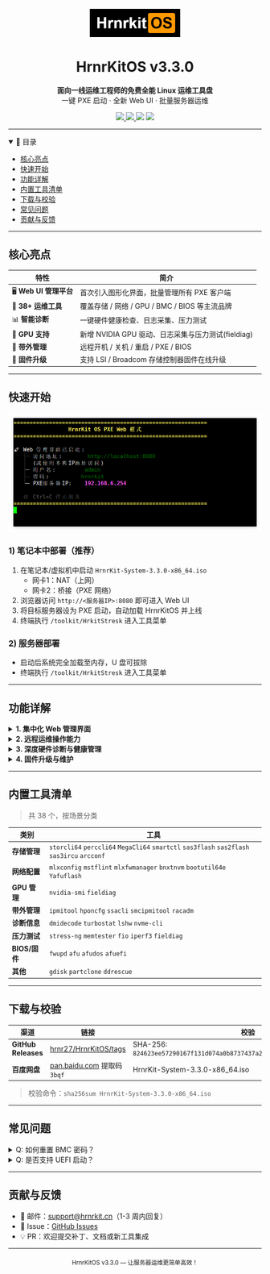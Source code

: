 <!-- GitHub README.md for hrnr27/HrnrKitOS -->
<p align="center">
  <img src="docs/logo.png" alt="HrnrKitOS Logo" width="180"/>
</p>

<h1 align="center">HrnrKitOS v3.3.0</h1>

<p align="center">
  <strong>面向一线运维工程师的免费全能 Linux 运维工具盘</strong><br/>
  一键 PXE 启动 · 全新 Web UI · 批量服务器运维
</p>

<p align="center">
  <a href="https://github.com/hrnr27/HrnrKitOS/releases">
    <img src="https://img.shields.io/github/v/release/hrnr27/HrnrKitOS?style=flat-square&label=Release&logo=github"/>
  </a>
  <a href="https://github.com/hrnr27/HrnrKitOS/blob/main/LICENSE">
    <img src="https://img.shields.io/github/license/hrnr27/HrnrKitOS?style=flat-square&label=License"/>
  </a>
  <img src="https://img.shields.io/badge/ISO-935MB-blue?style=flat-square"/>
  <img src="https://img.shields.io/badge/Platform-x86__64-lightgrey?style=flat-square"/>
</p>

---

<details open>
<summary>📑 目录</summary>

- [核心亮点](#核心亮点)
- [快速开始](#快速开始)
- [功能详解](#功能详解)
- [内置工具清单](#内置工具清单)
- [下载与校验](#下载与校验)
- [常见问题](#常见问题)
- [贡献与反馈](#贡献与反馈)

</details>

---

## 核心亮点
| 特性 | 简介 |
| --- | --- |
| 🖥️ **Web UI 管理平台** | 首次引入图形化界面，批量管理所有 PXE 客户端 |
| 🔧 **38+ 运维工具** | 覆盖存储 / 网络 / GPU / BMC / BIOS 等主流品牌 |
| 📊 **智能诊断** | 一键硬件健康检查、日志采集、压力测试 |
| 🚀 **GPU 支持** | 新增 NVIDIA GPU 驱动、日志采集与压力测试(fieldiag) |
| 🔌 **带外管理** | 远程开机 / 关机 / 重启 / PXE / BIOS |
| 🔄 **固件升级** | 支持 LSI / Broadcom 存储控制器固件在线升级 |

---

## 快速开始
![hrnrkit-hmoe](docs/home.png)
### 1) 笔记本中部署（推荐）

1. 在笔记本/虚拟机中启动 `HrnrKit-System-3.3.0-x86_64.iso`  
   - 网卡1：NAT（上网）  
   - 网卡2：桥接（PXE 网络）
2. 浏览器访问 `http://<服务器IP>:8080` 即可进入 Web UI
3. 将目标服务器设为 PXE 启动，自动加载 HrnrKitOS 并上线
4. 终端执行 `/toolkit/HrkitStresk` 进入工具菜单

### 2) 服务器部署
- 启动后系统完全加载至内存，U 盘可拔除  
- 终端执行 `/toolkit/HrkitStresk` 进入工具菜单

---

## 功能详解
<details>
<summary><b>1. 集中化 Web 管理界面</b></summary>

![webui-dashboard](docs/Client.png)

- 实时监控客户端 IP / MAC / 在线状态  
- 批量重启、关机、信息采集  
- 内嵌 Web SSH 直连客户端  
</details>

<details>
<summary><b>2. 远程运维操作能力</b></summary>

- 一键硬件资产盘点（CSV 导出）  
- BMC 密码批量重置（支持 iLO / iDRAC / IPMI）  
- 远程电源 & 带外控制（PXE / BIOS / 重启 / 关机）  
</details>

<details>
<summary><b>3. 深度硬件诊断与健康管理</b></summary>

![hardware-test](docs/nvidia_test_done.png)

- 压力测试：CPU / 内存 / 硬盘 / 网络 / GPU  
- 健康分析：SMART / RAID / NIC / BMC  
- 一键日志采集（RAID / GPU / NIC / BMC）+ 关键字搜索  
- 生成标准 RMA 报告  
</details>

<details>
<summary><b>4. 固件升级与维护</b></summary>

![firmware-upgrade](docs/raidupdate.png)

- LSI / Broadcom 存储控制器固件在线升级  
- AMI BIOS 批量刷写（afu / afudos / afuefi）  
</details>

---

## 内置工具清单
> 共 38 个，按场景分类

| 类别 | 工具 |
| --- | --- |
| **存储管理** | `storcli64` `perccli64` `MegaCli64` `smartctl` `sas3flash` `sas2flash` `sas3ircu` `arcconf` |
| **网络配置** | `mlxconfig` `mstflint` `mlxfwmanager` `bnxtnvm` `bootutil64e` `Yafuflash` |
| **GPU 管理** | `nvidia-smi` `fieldiag` |
| **带外管理** | `ipmitool` `hponcfg` `ssacli` `smcipmitool` `racadm` |
| **诊断信息** | `dmidecode` `turbostat` `lshw` `nvme-cli` |
| **压力测试** | `stress-ng` `memtester` `fio` `iperf3` `fieldiag`|
| **BIOS/固件** | `fwupd` `afu` `afudos` `afuefi` |
| **其他** | `gdisk` `partclone` `ddrescue` |

---

## 下载与校验

| 渠道 | 链接 | 校验 |
| --- | --- | --- |
| **GitHub Releases** | [hrnr27/HrnrKitOS/tags](https://github.com/hrnr27/HrnrKitOS/tags) | SHA-256: `824623ee57290167f131d074a0b8737437a266cc8e7c192bc460b047eb20b02e` |
| **百度网盘** | [pan.baidu.com](https://pan.baidu.com/s/1KbVnL3QcYzq6I7MMeqwNjw) 提取码 `3bqf` | HrnrKit-System-3.3.0-x86_64.iso |

> 校验命令：`sha256sum HrnrKit-System-3.3.0-x86_64.iso`

---

## 常见问题
<details>
<summary>Q: 如何重置 BMC 密码？</summary>

A: 在 Web UI 选中目标主机 → 更多操作 → BMC 密码重置。目前支持 Dell、HPE、Supermicro、Lenovo 等主流品牌。
</details>

<details>
<summary>Q: 是否支持 UEFI 启动？</summary>

A: 支持 Legacy BIOS 与 UEFI 双模式启动。
</details>

---

## 贡献与反馈
- 📧 邮件：<support@hrnrkit.cn>（1-3 周内回复）  
- 🐛 Issue：[GitHub Issues](https://github.com/hrnr27/HrnrKitOS/issues)  
- 💡 PR：欢迎提交补丁、文档或新工具集成

---

<p align="center">
  <sub>HrnrKitOS v3.3.0 — 让服务器运维更简单高效！</sub>
</p>
